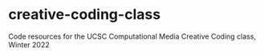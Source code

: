 # creative-coding-class
Code resources for the UCSC Computational Media Creative Coding class, Winter 2022
